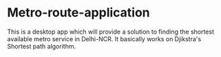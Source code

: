 # Metro-route-application
This is a desktop app which will provide a solution to finding the shortest available metro service in Delhi-NCR. It basically works on Djikstra's Shortest path algorithm.
